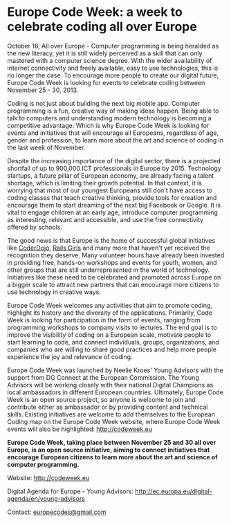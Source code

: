 # Europe Code Week: a week to celebrate coding all over Europe

October 16, All over Europe - Computer programming is being heralded as the new literacy, yet it is still widely perceived as a skill that can only mastered with a computer science degree. With the wider availability of internet connectivity and freely available, easy to use technologies, this is no longer the case. To encourage more people to create our digital future, Europe Code Week is looking for events to celebrate coding between November 25 - 30, 2013.

Coding is not just about building the next big mobile app. Computer programming is a fun, creative way of making ideas happen. Being able to talk to computers and understanding modern technology is becoming a competitive advantage. Which is why Europe Code Week is looking for events and initiatives that will encourage all Europeans, regardless of age, gender and profession, to learn more about the art and science of coding in the last week of November. 

Despite the increasing importance of the digital sector, there is a projected shortfall of up to 900,000 ICT professionals in Europe by 2015. Technology startups, a future pillar of European economy, are already facing a talent shortage, which is limiting their growth potential. In that context, it is worrying that most of our youngest Europeans still don't have access to coding classes that teach creative thinking, provide tools for creation and encourage them to start dreaming of the next big Facebook or Google. It is vital to engage children at an early age, introduce computer programming as interesting, relevant and accessible, and use the free connectivity offered by schools.  

The good news is that Europe is the home of successful global initiatives like [CoderDojo](http://coderdojo.com/), [Rails Girls](http://railsgirls.com/) and many more that haven't yet received the recognition they deserve. Many volunteer hours have already been invested in providing free, hands-on workshops and events for youth, women, and other groups that are still underrepresented in the world of technology. Initiatives like these need to be celebrated and promoted across Europe on a bigger scale to attract new partners that can encourage more citizens to use technology in creative ways.

Europe Code Week welcomes any activities that aim to promote coding, highlight its history and the diversity of the applications. Primarily, Code Week is looking for participation in the form of events, ranging from programming workshops to company visits to lectures. The end goal is to improve the visibility of coding on a European scale, motivate people to start learning to code, and connect individuals, groups, organizations, and companies who are willing to share good practices and help more people experience the joy and relevance of coding.

Europe Code Week was launched by Neelie Kroes' Young Advisors with the support from DG Connect at the European Commission. The Young Advisors will be working closely with their national Digital Champions as local ambassadors in different European countries. Ultimately, Europe Code Week is an open source project, so anyone is welcome to join and contribute either as ambassador or by providing content and technical skills. Existing initiatives are welcome to add themselves to the European Coding map on the Europe Code Week website, where Europe Code Week events will also be highlighted: http://codeweek.eu 

**Europe Code Week, taking place between November 25 and 30 all over Europe, is an open source initiative, aiming to connect initiatives that encourage European citizens to learn more about the art and science of computer programming.**

Website: http://codeweek.eu

Digital Agenda for Europe - Young Advisors: http://ec.europa.eu/digital-agenda/en/young-advisors

Contact: europecodes@gmail.com 